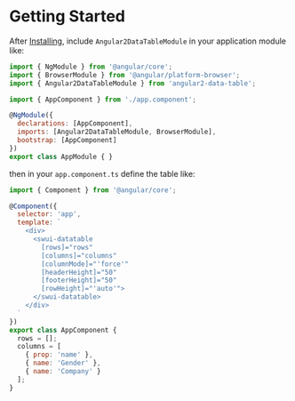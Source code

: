 # Getting Started

After [Installing](installing.md), include `Angular2DataTableModule` 
in your application module like:

```javascript
import { NgModule } from '@angular/core';
import { BrowserModule } from '@angular/platform-browser';
import { Angular2DataTableModule } from 'angular2-data-table';

import { AppComponent } from './app.component';

@NgModule({
  declarations: [AppComponent],
  imports: [Angular2DataTableModule, BrowserModule],
  bootstrap: [AppComponent]
})
export class AppModule { }
```

then in your `app.component.ts` define the table like:

```javascript
import { Component } from '@angular/core';

@Component({
  selector: 'app',
  template: `
    <div>
      <swui-datatable
        [rows]="rows"
        [columns]="columns"
        [columnMode]="'force'"
        [headerHeight]="50"
        [footerHeight]="50"
        [rowHeight]="'auto'">
      </swui-datatable>
    </div>
  `
})
export class AppComponent {
  rows = [];
  columns = [
    { prop: 'name' },
    { name: 'Gender' },
    { name: 'Company' }
  ];
}

```
